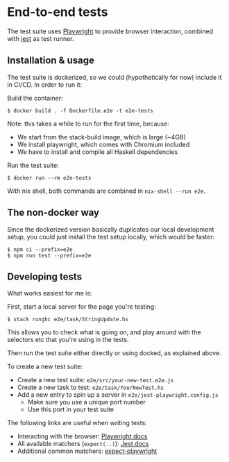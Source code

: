 # End-to-end tests

The test suite uses
[Playwright](https://github.com/microsoft/playwright) to provide browser
interaction, combined with [jest](https://jestjs.io/) as test runner.

## Installation & usage

The test suite is dockerized, so we could (hypothetically for now) include it in
CI/CD. In order to run it:


Build the container:

```
$ docker build . -f Dockerfile.e2e -t e2e-tests
```

Note: this takes a while to run for the first time, because:

- We start from the stack-build image, which is large (~4GB)
- We install playwright, which comes with Chromium included
- We have to install and compile all Haskell dependencies

Run the test suite:

```
$ docker run --rm e2e-tests
```

With nix shell, both commands are combined in `nix-shell --run e2e`.

## The non-docker way

Since the dockerized version basically duplicates our local development setup,
you could just install the test setup locally, which would be faster:

```
$ npm ci --prefix=e2e
$ npm run test --prefix=e2e
```

## Developing tests

What works easiest for me is:

First, start a local server for the page you're testing:

```
$ stack runghc e2e/task/StringUpdate.hs
```

This allows you to check what is going on, and play around with the selectors
etc that you're using in the tests.

Then run the test suite either directly or using docked, as explained above.

To create a new test suite:

- Create a new test suite: `e2e/src/your-new-test.e2e.js`
- Create a new task to test: `e2e/task/YourNewTest.hs`
- Add a new entry to spin up a server in `e2e/jest-playwright.config.js`
  - Make sure you use a unique port number
  - Use this port in your test suite

The following links are useful when writing tests:

- Interacting with the browser: [Playwright docs](https://playwright.dev/docs/intro)
- All available matchers (`expect(..)`): [Jest docs](https://jestjs.io/docs/expect)
- Additional common matchers: [expect-playwright](https://github.com/playwright-community/expect-playwright#expect-playwright)
